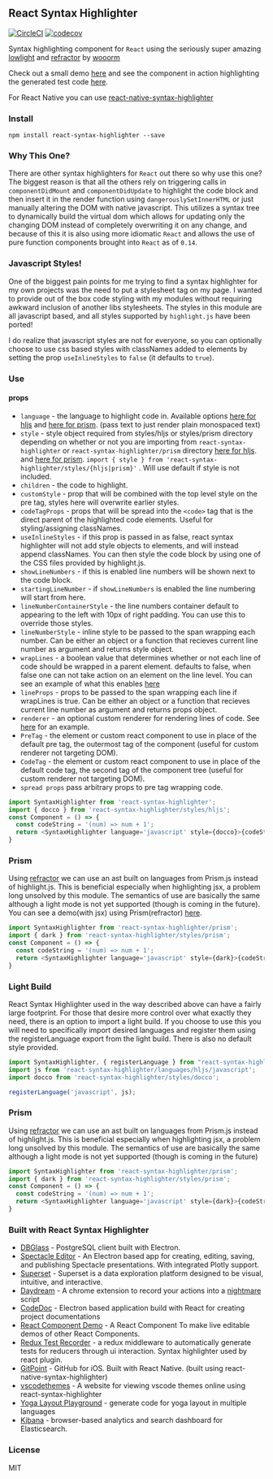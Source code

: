 ## React Syntax Highlighter

[![CircleCI](https://circleci.com/gh/conorhastings/react-syntax-highlighter.svg?style=svg)](https://circleci.com/gh/conorhastings/react-syntax-highlighter)
[![codecov](https://codecov.io/gh/conorhastings/react-syntax-highlighter/branch/master/graph/badge.svg)](https://codecov.io/gh/conorhastings/react-syntax-highlighter)


Syntax highlighting component for `React` using the seriously super amazing <a href="https://github.com/wooorm/lowlight">lowlight</a> and <a href="https://github.com/wooorm/lowlight">refractor</a> by <a href="https://github.com/wooorm">wooorm</a>

Check out a small demo <a href="http://conor.rodeo/react-syntax-highlighter/demo/">here</a> and see the component in action highlighting the generated test code <a href="http://conor.rodeo/redux-test-recorder/demo/">here</a>. 

For React Native you can use <a href='https://github.com/conorhastings/react-native-syntax-highlighter'>react-native-syntax-highlighter</a>

### Install

`npm install react-syntax-highlighter --save`

### Why This One?

There are other syntax highlighters for `React` out there so why use this one? The biggest reason is that all the others rely on triggering calls in `componentDidMount` and `componentDidUpdate` to highlight the code block and then insert it in the render function using `dangerouslySetInnerHTML` or just manually altering the DOM with native javascript. This utilizes a syntax tree to dynamically build the virtual dom which allows for  updating only the changing DOM instead of completely overwriting it on any change, and because of this it is also using more idiomatic `React` and allows the use of pure function components brought into `React` as of `0.14`. 

### Javascript Styles!
One of the biggest pain points for me trying to find a syntax highlighter for my own projects was the need to put a stylesheet tag on my page. I wanted to provide out of the box code styling with my modules without requiring awkward inclusion of another libs stylesheets. The styles in this module are all javascript based, and all styles supported by `highlight.js` have been ported! 

I do realize that javascript styles are not for everyone, so you can optionally choose to use css based styles with classNames added to elements by setting the prop `useInlineStyles` to `false` (it defaults to `true`).

### Use

#### props
* `language` - the language to highlight code in. Available options [here for hljs](./AVAILABLE_LANGUAGES_HLJS.MD) and [here for prism](./AVAILABLE_LANGUAGES_PRISM.MD). (pass text to just render plain monospaced text)
* `style` - style object required from styles/hljs or styles/prism directory depending on whether or not you are importing from `react-syntax-highlighter` or `react-syntax-highlighter/prism`  directory [here for hljs](./AVAILABLE_STYLES_HLJS.MD). and [here for prism](./AVAILABLE_STYLES_PRISM.MD). `import { style } from 'react-syntax-highlighter/styles/{hljs|prism}'` . Will use default if style is not included.
* `children` - the code to highlight.
* `customStyle` - prop that will be combined with the top level style on the pre tag, styles here will overwrite earlier styles. 
* `codeTagProps` - props that will be spread into the `<code>` tag that is the direct parent of the highlighted code elements. Useful for styling/assigning classNames.
* `useInlineStyles` - if this prop is passed in as false, react syntax highlighter will not add style objects to elements, and will instead append classNames. You can then style the code block by using one of the CSS files provided by highlight.js.
* `showLineNumbers` - if this is enabled line numbers will be shown next to the code block.
* `startingLineNumber` - if `showLineNumbers` is enabled the line numbering will start from here.
* `lineNumberContainerStyle` - the line numbers container default to appearing to the left with 10px of right padding. You can use this to override those styles.
* `lineNumberStyle` - inline style to be passed to the span wrapping each number. Can be either an object or a function that recieves current line number as argument and returns style object.
* `wrapLines` - a boolean value that determines whether or not each line of code should be wrapped in a parent element. defaults to false, when false one can not take action on an element on the line level. You can see an example of what this enables <a href="http://conor.rodeo/react-syntax-highlighter/demo/diff.html">here</a>
* `lineProps` - props to be passed to the span wrapping each line if wrapLines is true. Can be either an object or a function that recieves current line number as argument and returns props object.
* `renderer` - an optional custom renderer for rendering lines of code. See <a href="https://github.com/conorhastings/react-syntax-highlighter-virtualized-renderer">here</a> for an example.
* `PreTag` - the element or custom react component to use in place of the default pre tag, the outermost tag of the component (useful for custom renderer not targeting DOM).
* `CodeTag` - the element or custom react component to use in place of the default code tag, the second tag of the component tree (useful for custom renderer not targeting DOM).
* `spread props` pass arbitrary props to pre tag wrapping code. 

```js
import SyntaxHighlighter from 'react-syntax-highlighter';
import { docco } from 'react-syntax-highlighter/styles/hljs';
const Component = () => {
  const codeString = '(num) => num + 1';
  return <SyntaxHighlighter language='javascript' style={docco}>{codeString}</SyntaxHighlighter>;  
}
```

### Prism

Using <a href="https://github.com/wooorm/refractor">refractor</a> we can use an ast built on languages from Prism.js instead of highlight.js. This is beneficial especially when highlighting jsx, a problem long unsolved by this module. The semantics of use are basically the same although a light mode is not yet supported (though is coming in the future). You can see a demo(with jsx) using Prism(refractor) <a href="http://conor.rodeo/react-syntax-highlighter/demo/prism.html">here</a>.

```js
import SyntaxHighlighter from 'react-syntax-highlighter/prism';
import { dark } from 'react-syntax-highlighter/styles/prism';
const Component = () => {
  const codeString = '(num) => num + 1';
  return <SyntaxHighlighter language='javascript' style={dark}>{codeString}</SyntaxHighlighter>;  
}
```

### Light Build

React Syntax Highlighter used in the way described above can have a fairly large footprint. For those that desire more control over what exactly they need, there is an option to import a light build. If you choose to use this you will need to specifically import desired languages and register them using the registerLanguage export from the light build. There is also no default style provided. 

```js
import SyntaxHighlighter, { registerLanguage } from "react-syntax-highlighter/light"
import js from 'react-syntax-highlighter/languages/hljs/javascript';
import docco from 'react-syntax-highlighter/styles/docco'; 

registerLanguage('javascript', js);
```

### Prism

Using <a href="https://github.com/wooorm/lowlight">refractor</a> we can use an ast built on languages from Prism.js instead of highlight.js. This is beneficial especially when highlighting jsx, a problem long unsolved by this module. The semantics of use are basically the same although a light mode is not yet supported (though is coming in the future)

```js
import SyntaxHighlighter from 'react-syntax-highlighter/prism';
import { dark } from 'react-syntax-highlighter/styles/prism';
const Component = () => {
  const codeString = '(num) => num + 1';
  return <SyntaxHighlighter language='javascript' style={dark}>{codeString}</SyntaxHighlighter>;  
}
```

### Built with React Syntax Highlighter

- [DBGlass](https://github.com/web-pal/DBGlass) - PostgreSQL client built with Electron.
- [Spectacle Editor](https://github.com/FormidableLabs/spectacle-editor) - An Electron based app for creating, editing, saving, and publishing Spectacle presentations. With integrated Plotly support.
- [Superset](https://github.com/airbnb/superset) - Superset is a data exploration platform designed to be visual, intuitive, and interactive.
- [Daydream](https://github.com/segmentio/daydream) - A chrome extension to record your actions into a [nightmare](https://github.com/segmentio/nightmare) script 
- [CodeDoc](https://github.com/B1naryStudio/CodeDoc) - Electron based application build with React for creating project documentations
- [React Component Demo](https://github.com/conorhastings/react-component-demo) - A React Component To make live editable demos of other React Components.
- [Redux Test Recorder](https://github.com/conorhastings/redux-test-recorder) - a redux middleware to automatically generate tests for reducers through ui interaction. Syntax highlighter used by react plugin.
- [GitPoint](https://github.com/gitpoint/git-point) - GitHub for iOS. Built with React Native. (built using react-native-syntax-highlighter)
- [vscodethemes](https://vscodethemes.com/) - A website for viewing vscode themes online using react-syntax-highlighter
- [Yoga Layout Playground](https://yogalayout.com/playground) - generate code for yoga layout in multiple languages
- [Kibana](https://github.com/elastic/kibana) - browser-based analytics and search dashboard for Elasticsearch.
### License

MIT
